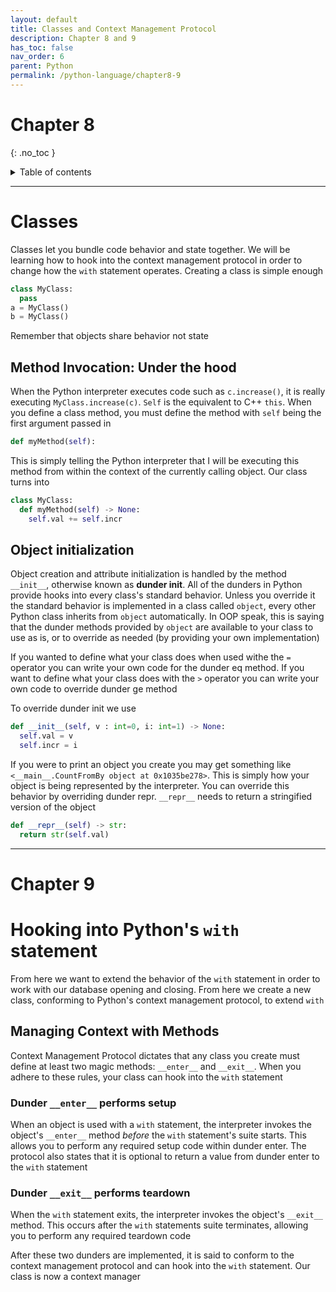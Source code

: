 ```yaml
---
layout: default
title: Classes and Context Management Protocol
description: Chapter 8 and 9
has_toc: false
nav_order: 6
parent: Python
permalink: /python-language/chapter8-9
---
```


# Chapter 8
{: .no_toc }

<details closed markdown="block">
  <summary>
    Table of contents
  </summary>
  {: .text-delta }
1. TOC
{:toc}
</details>

---

# Classes
Classes let you bundle code behavior and state together. We will be learning how to hook into the context management protocol in order to change how the `with` statement operates. Creating a class is simple enough

```python
class MyClass:
  pass
a = MyClass()
b = MyClass()
```

Remember that objects share behavior not state

## Method Invocation: Under the hood
When the Python interpreter executes code such as `c.increase()`, it is really executing `MyClass.increase(c)`. `Self` is the equivalent to C++ `this`. When you define a class method, you must define the method with `self` being the first argument passed in

```python
def myMethod(self):
```

This is simply telling the Python interpreter that I will be executing this method from within the context of the currently calling object. Our class turns into

```python
class MyClass:
  def myMethod(self) -> None:
    self.val += self.incr
```

## Object initialization
Object creation and attribute initialization is handled by the method `__init__`, otherwise known as **dunder init**. All of the dunders in Python provide hooks into every class's standard behavior. Unless you override it the standard behavior is implemented in a class called `object`, every other Python class inherits from `object` automatically. In OOP speak, this is saying that the dunder methods provided by `object` are available to your class to use as is, or to override as needed (by providing your own implementation)

If you wanted to define what your class does when used withe the `=` operator you can write your own code for the dunder eq method. If you want to define what your class does with the `>` operator you can write your own code to override dunder ge method

To override dunder init we use

```python
def __init__(self, v : int=0, i: int=1) -> None:
  self.val = v
  self.incr = i
```

If you were to print an object you create you may get something like `<__main__.CountFromBy object at 0x1035be278>`. This is simply how your object is being represented by the interpreter. You can override this behavior by overriding dunder repr. `__repr__` needs to return a stringified version of the object

```python
def __repr__(self) -> str:
  return str(self.val)
```

---

# Chapter 9

# Hooking into Python's `with` statement
From here we want to extend the behavior of the `with` statement in order to work with our database opening and closing. From here we create a new class, conforming to Python's context management protocol, to extend `with`

## Managing Context with Methods
Context Management Protocol dictates that any class you create must define at least two magic methods: `__enter__` and `__exit__`. When you adhere to these rules, your class can hook into the `with` statement

### Dunder `__enter__` performs setup
When an object is used with a `with` statement, the interpreter invokes the object's `__enter__` method _before_ the `with` statement's suite starts. This allows you to perform any required setup code within dunder enter. The protocol also states that it is optional to return a value from dunder enter to the `with` statement

### Dunder `__exit__` performs teardown
When the `with` statement exits, the interpreter invokes the object's `__exit__` method. This occurs after the `with` statements suite terminates, allowing you to perform any required teardown code

After these two dunders are implemented, it is said to conform to the context management protocol and can hook into the `with` statement. Our class is now a context manager
